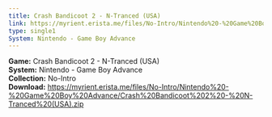 ```yaml
---
title: Crash Bandicoot 2 - N-Tranced (USA)
link: https://myrient.erista.me/files/No-Intro/Nintendo%20-%20Game%20Boy%20Advance/Crash%20Bandicoot%202%20-%20N-Tranced%20(USA).zip
type: single1
System: Nintendo - Game Boy Advance
---
```

<b>Game:</b> Crash Bandicoot 2 - N-Tranced (USA)<br>
<b>System:</b> Nintendo - Game Boy Advance<br>
<b>Collection:</b> No-Intro<br>
<b>Download:</b> https://myrient.erista.me/files/No-Intro/Nintendo%20-%20Game%20Boy%20Advance/Crash%20Bandicoot%202%20-%20N-Tranced%20(USA).zip
